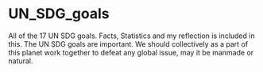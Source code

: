 # UN_SDG_goals
All of the 17 UN SDG goals. Facts, Statistics and my reflection is included in this. The UN SDG goals are important. We should collectively as a part of this planet work together to defeat any global issue, may it be manmade or natural.
